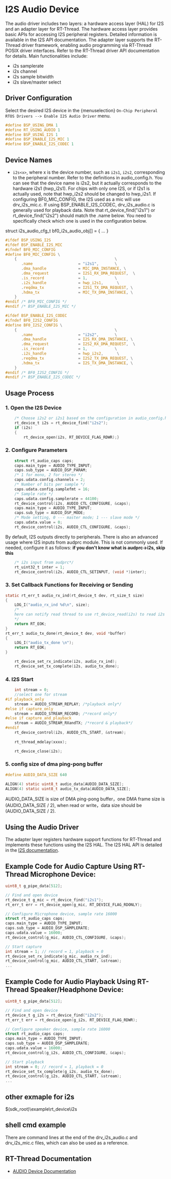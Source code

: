 # I2S Audio Device

The audio driver includes two layers: a hardware access layer (HAL) for I2S and an adapter layer for RT-Thread.
The hardware access layer provides basic APIs for accessing I2S peripheral registers. Detailed information is available in the I2S API documentation.
The adapter layer supports the RT-Thread driver framework, enabling audio programming via RT-Thread POSIX driver interfaces. Refer to the RT-Thread driver API documentation for details.
Main functionalities include:
- i2s samplerate
- i2s channel 
- i2s sample bitwidth
- i2s slave/master select

## Driver Configuration

Select the desired I2S device in the {menuselection} `On-Chip Peripheral RTOS Drivers --> Enable I2S Audio Driver` menu.

```c
#define BSP_USING_DMA 1
#define RT_USING_AUDIO 1
#define BSP_USING_I2S 1
#define BSP_ENABLE_I2S_MIC 1
#define BSP_ENABLE_I2S_CODEC 1
```

## Device Names
- `i2s<x>`, where x is the device number, such as `i2s1`, `i2s2`, corresponding to the peripheral number.
Refer to the definitions in audio_config.h. You can see that the device name is i2s2, but it actually corresponds to the hardware i2s1 (hwp_i2s1). For chips with only one I2S, or if I2s1 is actually used, note that hwp_i2s2 should be changed to hwp_i2s1. If configuring BF0_MIC_CONFIG, the I2S used as a mic will use drv_i2s_mic.c. If using BSP_ENABLE_I2S_CODEC, drv_i2s_audio.c is generally used for playback data. Note that rt_device_find("i2s1") or rt_device_find("i2s2") should match the .name below. You need to specifically check which one is used in the configuration below.

struct i2s_audio_cfg_t bf0_i2s_audio_obj[] = {
  ...
}

```c
#ifdef BSP_USING_I2S
#ifdef BSP_ENABLE_I2S_MIC
#ifndef BF0_MIC_CONFIG
#define BF0_MIC_CONFIG \
    {                                           \
       .name                    = "i2s1",       \
       .dma_handle              = MIC_DMA_INSTANCE, \
       .dma_request             = I2S1_RX_DMA_REQUEST,  \
       .is_record               = 1,            \
       .i2s_handle              = hwp_i2s1,      \
       .reqdma_tx               = I2S1_TX_DMA_REQUEST, \
       .hdma_tx                 = MIC_TX_DMA_INSTANCE, \
    }
#endif /* BF0_MIC_CONFIG */
#endif /* BSP_ENABLE_I2S_MIC */

#ifdef BSP_ENABLE_I2S_CODEC
#ifndef BF0_I2S2_CONFIG
#define BF0_I2S2_CONFIG \
    {                                           \
       .name                    = "i2s2",       \
       .dma_handle              = I2S_RX_DMA_INSTANCE, \
       .dma_request             = I2S2_RX_DMA_REQUEST,  \
       .is_record               = 1,            \
       .i2s_handle              = hwp_i2s2,      \
       .reqdma_tx               = I2S2_TX_DMA_REQUEST, \
       .hdma_tx                 = I2S_TX_DMA_INSTANCE, \
    }
#endif /* BF0_I2S2_CONFIG */
#endif /* BSP_ENABLE_I2S_CODEC */

```
## Usage Process
### 1. Open the I2S Device
```c
	/* Choose i2s2 or i2s1 based on the configuration in audio_config.h */
	rt_device_t i2s = rt_device_find("i2s2");
	if (i2s)
	{
		rt_device_open(i2s, RT_DEVICE_FLAG_RDWR);}
```
### 2. Configure Parameters
```c
	struct rt_audio_caps caps;
	caps.main_type = AUDIO_TYPE_INPUT;
	caps.sub_type = AUDIO_DSP_PARAM;
	/* 1 for mono, 2 for stereo */
	caps.udata.config.channels = 2;
	/* Number of bits per sample */
	caps.udata.config.samplefmt = 16;
	/* Sample rate */
	caps.udata.config.samplerate = 44100;
	rt_device_control(i2s, AUDIO_CTL_CONFIGURE, &caps);
	caps.main_type = AUDIO_TYPE_INPUT;
	caps.sub_type = AUDIO_DSP_MODE;
	/* Mode setting, 0 --- master mode; 1 --- slave mode */
	caps.udata.value = 0;
	rt_device_control(i2s, AUDIO_CTL_CONFIGURE, &caps);
```
By default, I2S outputs directly to peripherals. There is also an advanced usage where I2S inputs from audprc module. This is not commonly used. If needed, configure it as follows:
**if you don't know what is audprc->i2s, skip this**
```c
	/* i2s input from audprc*/
	rt_uint32_t inter = 1;
	rt_device_control(i2s, AUDIO_CTL_SETINPUT, (void *)inter);
```
### 3. Set Callback Functions for Receiving or Sending
```c
static rt_err_t audio_rx_ind(rt_device_t dev, rt_size_t size)
{
    LOG_I("audio_rx_ind %d\n", size);
    /*
	here can notify read thread to use rt_device_read(i2s) to read i2s
	*/
    return RT_EOK;
}
rt_err_t audio_tx_done(rt_device_t dev, void *buffer)
{
    LOG_I("audio_tx_done \n");
    return RT_EOK;
}

    rt_device_set_rx_indicate(i2s, audio_rx_ind);
    rt_device_set_tx_complete(i2s, audio_tx_done);
```
### 4. I2S Start
```c
    int stream = 0;
    //select one for stream
#if playback_only
    stream = AUDIO_STREAM_REPLAY; /*playback only*/
#else if capture_only
    stream = AUDIO_STREAM_RECORD; /*record only*/
#else if capture_and_playback   
    stream = AUDIO_STREAM_RXandTX; /*record & playback*/
#endif
    rt_device_control(i2s, AUDIO_CTL_START, &stream);
    
    rt_thread_mdelay(xxxx);

    rt_device_close(i2s);
```
### 5. config size of dma ping-pong buffer
```c
#define AUDIO_DATA_SIZE 640

ALIGN(4) static uint8_t audio_data[AUDIO_DATA_SIZE];
ALIGN(4) static uint8_t audio_tx_data[AUDIO_DATA_SIZE];
```

AUDIO_DATA_SIZE is size of DMA ping-pong buffer，one DMA frame size is (AUDIO_DATA_SIZE / 2),
when read or write，data size should be (AUDIO_DATA_SIZE / 2).

## Using the Audio Driver

The adapter layer registers hardware support functions for RT-Thread and implements these functions using the I2S HAL. The I2S HAL API is detailed in the [I2S documentation](#hal-i2s).

## Example Code for Audio Capture Using RT-Thread Microphone Device:

```c
uint8_t g_pipe_data[512];

// Find and open device
rt_device_t g_mic = rt_device_find("i2s1");
rt_err_t err = rt_device_open(g_mic, RT_DEVICE_FLAG_RDONLY);

// Configure Microphone device, sample rate 16000
struct rt_audio_caps caps;
caps.main_type = AUDIO_TYPE_INPUT;
caps.sub_type = AUDIO_DSP_SAMPLERATE;
caps.udata.value = 16000;
rt_device_control(g_mic, AUDIO_CTL_CONFIGURE, &caps);

// Start capture
int stream = 1; // record = 1, playback = 0
rt_device_set_rx_indicate(g_mic, audio_rx_ind);
rt_device_control(g_mic, AUDIO_CTL_START, &stream);
...
```

## Example Code for Audio Playback Using RT-Thread Speaker/Headphone Device:

```c
uint8_t g_pipe_data[512];

// Find and open device
rt_device_t g_i2s = rt_device_find("i2s2");
rt_err_t err = rt_device_open(g_i2s, RT_DEVICE_FLAG_RDWR);

// Configure speaker device, sample rate 16000
struct rt_audio_caps caps;
caps.main_type = AUDIO_TYPE_INPUT;
caps.sub_type = AUDIO_DSP_SAMPLERATE;
caps.udata.value = 16000;
rt_device_control(g_i2s, AUDIO_CTL_CONFIGURE, &caps);

// Start playback
int stream = 0; // record = 1, playback = 0
rt_device_set_tx_complete(g_i2s, audio_tx_done);
rt_device_control(g_i2s, AUDIO_CTL_START, &stream);
...
```
## other exmaple for i2s

 $(sdk_root)\example\rt_device\i2s

## shell cmd example
 There are command lines at the end of the drv_i2s_audio.c and drv_i2s_mic.c files, which can also be used as a reference.
 
## RT-Thread Documentation

- [AUDIO Device Documentation](https://www.rt-thread.org/document/site/#/rt-thread-version/rt-thread-standard/programming-manual/device/audio/audio)
